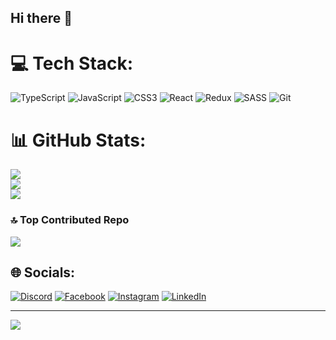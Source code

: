 ## Hi there 👋

# 💻 Tech Stack:
![TypeScript](https://img.shields.io/badge/typescript-%23007ACC.svg?style=for-the-badge&logo=typescript&logoColor=white) ![JavaScript](https://img.shields.io/badge/javascript-%23323330.svg?style=for-the-badge&logo=javascript&logoColor=%23F7DF1E) ![CSS3](https://img.shields.io/badge/css3-%231572B6.svg?style=for-the-badge&logo=css3&logoColor=white) ![React](https://img.shields.io/badge/react-%2320232a.svg?style=for-the-badge&logo=react&logoColor=%2361DAFB) ![Redux](https://img.shields.io/badge/redux-%23593d88.svg?style=for-the-badge&logo=redux&logoColor=white) ![SASS](https://img.shields.io/badge/SASS-hotpink.svg?style=for-the-badge&logo=SASS&logoColor=white) ![Git](https://img.shields.io/badge/git-%23F05033.svg?style=for-the-badge&logo=git&logoColor=white)
# 📊 GitHub Stats:
![](https://github-readme-stats.vercel.app/api?username=taniavozniuk&theme=dark&hide_border=false&include_all_commits=false&count_private=false)<br/>
![](https://nirzak-streak-stats.vercel.app/?user=taniavozniuk&theme=dark&hide_border=false)<br/>
![](https://github-readme-stats.vercel.app/api/top-langs/?username=taniavozniuk&theme=dark&hide_border=false&include_all_commits=false&count_private=false&layout=compact)

### 🔝 Top Contributed Repo
![](https://github-contributor-stats.vercel.app/api?username=taniavozniuk&limit=5&theme=dark&combine_all_yearly_contributions=true)

## 🌐 Socials:
[![Discord](https://img.shields.io/badge/Discord-%237289DA.svg?logo=discord&logoColor=white)](https://discord.gg/tania321_23) [![Facebook](https://img.shields.io/badge/Facebook-%231877F2.svg?logo=Facebook&logoColor=white)](https://facebook.com/https://www.facebook.com/profile.php?id=100023493342321&locale=ru_RU) [![Instagram](https://img.shields.io/badge/Instagram-%23E4405F.svg?logo=Instagram&logoColor=white)](https://instagram.com/https://www.instagram.com/_vozniuktania_/) [![LinkedIn](https://img.shields.io/badge/LinkedIn-%230077B5.svg?logo=linkedin&logoColor=white)](https://linkedin.com/in/https://www.linkedin.com/in/%D1%82%D0%B0%D0%BD%D1%8F-%D0%B2%D0%BE%D0%B7%D0%BD%D1%8E%D0%BA-3192432a3/) 

---
[![](https://visitcount.itsvg.in/api?id=taniavozniuk&icon=0&color=0)](https://visitcount.itsvg.in)

<!-- Proudly created with GPRM ( https://gprm.itsvg.in ) -->
